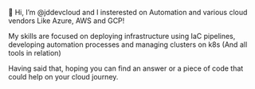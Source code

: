 👋 Hi, I’m @jddevcloud and I insterested on Automation and various cloud vendors Like Azure, AWS and GCP!

My skills are focused on deploying infrastructure using IaC pipelines, developing automation processes and managing clusters on k8s (And all tools in relation)

Having said that, hoping you can find an answer or a piece of code that could help on your cloud journey. 
